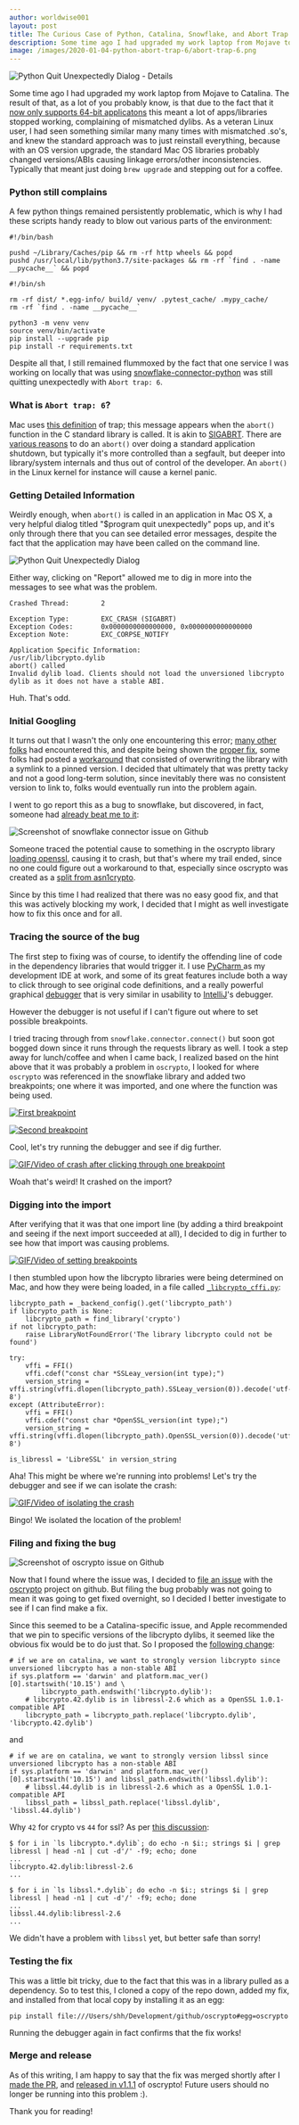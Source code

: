 ```yaml
---
author: worldwise001
layout: post
title: The Curious Case of Python, Catalina, Snowflake, and Abort Trap 6
description: Some time ago I had upgraded my work laptop from Mojave to Catalina. The result of that, as a lot of you probably know, is that due to the fact that it now only supports 64-bit applicatons this meant a lot of apps/libraries stopped working, complaining of mismatched dylibs.
image: /images/2020-01-04-python-abort-trap-6/abort-trap-6.png
---
```


![Python Quit Unexpectedly Dialog - Details](/images/2020-01-04-python-abort-trap-6/abort-trap-6.png)

Some time ago I had upgraded my work laptop from Mojave to Catalina. The result of that, as a lot of you probably know, is that due to the fact that it [now only supports 64-bit applicatons](https://en.wikipedia.org/wiki/MacOS_Catalina) this meant a lot of apps/libraries stopped working, complaining of mismatched dylibs. As a veteran Linux user, I had seen something similar many many times with mismatched .so's, and knew the standard approach was to just reinstall everything, because with an OS version upgrade, the standard Mac OS libraries probably changed versions/ABIs causing linkage errors/other inconsistencies. Typically that meant just doing `brew upgrade` and stepping out for a coffee.

### Python still complains

A few python things remained persistently problematic, which is why I had these scripts handy ready to blow out various parts of the environment:

```
#!/bin/bash

pushd ~/Library/Caches/pip && rm -rf http wheels && popd
pushd /usr/local/lib/python3.7/site-packages && rm -rf `find . -name __pycache__` && popd
```

```
#!/bin/sh

rm -rf dist/ *.egg-info/ build/ venv/ .pytest_cache/ .mypy_cache/
rm -rf `find . -name __pycache__`

python3 -m venv venv
source venv/bin/activate
pip install --upgrade pip
pip install -r requirements.txt
```

Despite all that, I still remained flummoxed by the fact that one service I was working on locally that was using [snowflake-connector-python](https://github.com/snowflakedb/snowflake-connector-python) was still quitting unexpectedly with `Abort trap: 6`.

### What is `Abort trap: 6`?

Mac uses [this definition](https://en.wikipedia.org/wiki/Trap_%28computing%29) of trap; this message appears when the `abort()` function in the C standard library is called. It is akin to [SIGABRT](https://en.wikipedia.org/wiki/Signal_%28IPC%29). There are [various reasons](https://en.wikipedia.org/wiki/Abort_%28computing%29) to do an `abort()` over doing a standard application shutdown, but typically it's more controlled than a segfault, but deeper into library/system internals and thus out of control of the developer. An `abort()` in the Linux kernel for instance will cause a kernel panic.

### Getting Detailed Information

Weirdly enough, when `abort()` is called in an application in Mac OS X, a very helpful dialog titled "$program quit unexpectedly" pops up, and it's only through there that you can see detailed error messages, despite the fact that the application may have been called on the command line.

![Python Quit Unexpectedly Dialog](/images/2020-01-04-python-abort-trap-6/python-quit-unexpectedly.png)

Either way, clicking on "Report" allowed me to dig in more into the messages to see what was the problem.

```
Crashed Thread:        2

Exception Type:        EXC_CRASH (SIGABRT)
Exception Codes:       0x0000000000000000, 0x0000000000000000
Exception Note:        EXC_CORPSE_NOTIFY

Application Specific Information:
/usr/lib/libcrypto.dylib
abort() called
Invalid dylib load. Clients should not load the unversioned libcrypto dylib as it does not have a stable ABI.
```

Huh. That's odd.

### Initial Googling

It turns out that I wasn't the only one encountering this error; [many other folks](https://forums.developer.apple.com/thread/119429) had encountered this, and despite being shown the [proper fix](https://forums.developer.apple.com/thread/119429#380112), some folks had posted a [workaround](https://forums.developer.apple.com/thread/119429#386843) that consisted of overwriting the library with a symlink to a pinned version. I decided that ultimately that was pretty tacky and not a good long-term solution, since inevitably there was no consistent version to link to, folks would eventually run into the problem again.

I went to go report this as a bug to snowflake, but discovered, in fact, someone had [already beat me to it](https://github.com/snowflakedb/snowflake-connector-python/issues/235):

![Screenshot of snowflake connector issue on Github](/images/2020-01-04-python-abort-trap-6/github-issue.png)

Someone traced the potential cause to something in the oscrypto library [loading openssl](https://github.com/snowflakedb/snowflake-connector-python/issues/235#issuecomment-554058505), causing it to crash, but that's where my trail ended, since no one could figure out a workaround to that, especially since oscrypto was created as a [split from asn1crypto](https://github.com/wbond/asn1crypto/blob/master/changelog.md#100).

Since by this time I had realized that there was no easy good fix, and that this was actively blocking my work, I decided that I might as well investigate how to fix this once and for all.

### Tracing the source of the bug

The first step to fixing was of course, to identify the offending line of code in the dependency libraries that would trigger it. I use [PyCharm ](https://www.jetbrains.com/pycharm/) as my development IDE at work, and some of its great features include both a way to click through to see original code definitions, and a really powerful graphical [debugger](https://en.wikipedia.org/wiki/Debugger) that is very similar in usability to [IntelliJ](https://www.jetbrains.com/idea/)'s debugger.

However the debugger is not useful if I can't figure out where to set possible breakpoints.

I tried tracing through from `snowflake.connector.connect()` but soon got bogged down since it runs through the requests library as well. I took a step away for lunch/coffee and when I came back, I realized based on the hint above that it was probably a problem in `oscrypto`, I looked for where `oscrypto` was referenced in the snowflake library and added two breakpoints; one where it was imported, and one where the function was being used.

[![First breakpoint](/images/2020-01-04-python-abort-trap-6/breakpoint-1.png)](https://github.com/snowflakedb/snowflake-connector-python/blob/f2f3f998f04666ed5e3bf2e0067856c459cc47c4/ocsp_asn1crypto.py#L20)

[![Second breakpoint](/images/2020-01-04-python-abort-trap-6/breakpoint-2.png)](https://github.com/snowflakedb/snowflake-connector-python/blob/f2f3f998f04666ed5e3bf2e0067856c459cc47c4/ocsp_asn1crypto.py#L317)

Cool, let's try running the debugger and see if dig further.

[![GIF/Video of crash after clicking through one breakpoint](/images/2020-01-04-python-abort-trap-6/early-crash.gif)](/images/2020-01-04-python-abort-trap-6/early-crash.mov)

Woah that's weird! It crashed on the import?

### Digging into the import

After verifying that it was that one import line (by adding a third breakpoint and seeing if the next import succeeded at all), I decided to dig in further to see how that import was causing problems.

[![GIF/Video of setting breakpoints](/images/2020-01-04-python-abort-trap-6/add-breakpoints.gif)](/images/2020-01-04-python-abort-trap-6/add-breakpoints.mov)

I then stumbled upon how the libcrypto libraries were being determined on Mac, and how they were being loaded, in a file called [`_libcrypto_cffi.py`](https://github.com/wbond/oscrypto/blob/a9f577499244e8c8645065be0f495de77447f0cd/oscrypto/_openssl/_libcrypto_cffi.py#L25):

```
libcrypto_path = _backend_config().get('libcrypto_path')
if libcrypto_path is None:
    libcrypto_path = find_library('crypto')
if not libcrypto_path:
    raise LibraryNotFoundError('The library libcrypto could not be found')

try:
    vffi = FFI()
    vffi.cdef("const char *SSLeay_version(int type);")
    version_string = vffi.string(vffi.dlopen(libcrypto_path).SSLeay_version(0)).decode('utf-8')
except (AttributeError):
    vffi = FFI()
    vffi.cdef("const char *OpenSSL_version(int type);")
    version_string = vffi.string(vffi.dlopen(libcrypto_path).OpenSSL_version(0)).decode('utf-8')

is_libressl = 'LibreSSL' in version_string
```

Aha! This might be where we're running into problems! Let's try the debugger and see if we can isolate the crash:

[![GIF/Video of isolating the crash](/images/2020-01-04-python-abort-trap-6/late-crash.gif)](/images/2020-01-04-python-abort-trap-6/late-crash.mov)

Bingo! We isolated the location of the problem!

### Filing and fixing the bug

![Screenshot of oscrypto issue on Github](/images/2020-01-04-python-abort-trap-6/github-issue-2.png)

Now that I found where the issue was, I decided to [file an issue](https://github.com/wbond/oscrypto/issues/35) with the [oscrypto](https://github.com/wbond/oscrypto) project on github. But filing the bug probably was not going to mean it was going to get fixed overnight, so I decided I better investigate to see if I can find make a fix.

Since this seemed to be a Catalina-specific issue, and Apple recommended that we pin to specific versions of the libcrypto dylibs, it seemed like the obvious fix would be to do just that. So I proposed the [following change](https://github.com/wbond/oscrypto/pull/36/files):

```
# if we are on catalina, we want to strongly version libcrypto since unversioned libcrypto has a non-stable ABI
if sys.platform == 'darwin' and platform.mac_ver()[0].startswith('10.15') and \
        libcrypto_path.endswith('libcrypto.dylib'):
    # libcrypto.42.dylib is in libressl-2.6 which as a OpenSSL 1.0.1-compatible API
    libcrypto_path = libcrypto_path.replace('libcrypto.dylib', 'libcrypto.42.dylib')
```

and

```
# if we are on catalina, we want to strongly version libssl since unversioned libcrypto has a non-stable ABI
if sys.platform == 'darwin' and platform.mac_ver()[0].startswith('10.15') and libssl_path.endswith('libssl.dylib'):
    # libssl.44.dylib is in libressl-2.6 which as a OpenSSL 1.0.1-compatible API
    libssl_path = libssl_path.replace('libssl.dylib', 'libssl.44.dylib')
```

Why `42` for crypto vs `44` for ssl? As per [this discussion](https://github.com/wbond/oscrypto/issues/35#issuecomment-556870568):

```
$ for i in `ls libcrypto.*.dylib`; do echo -n $i:; strings $i | grep libressl | head -n1 | cut -d'/' -f9; echo; done
...
libcrypto.42.dylib:libressl-2.6
...
```

```
$ for i in `ls libssl.*.dylib`; do echo -n $i:; strings $i | grep libressl | head -n1 | cut -d'/' -f9; echo; done
...
libssl.44.dylib:libressl-2.6
...
```

We didn't have a problem with `libssl` yet, but better safe than sorry!

### Testing the fix

This was a little bit tricky, due to the fact that this was in a library pulled as a dependency. So to test this, I cloned a copy of the repo down, added my fix, and installed from that local copy by installing it as an egg:

```
pip install file:///Users/shh/Development/github/oscrypto#egg=oscrypto
```

Running the debugger again in fact confirms that the fix works!

### Merge and release

As of this writing, I am happy to say that the fix was merged shortly after I [made the PR](https://github.com/wbond/oscrypto/pull/36), and [released in v1.1.1](https://github.com/wbond/oscrypto/issues/35#issuecomment-570789336) of oscrypto! Future users should no longer be running into this problem :).

Thank you for reading!
